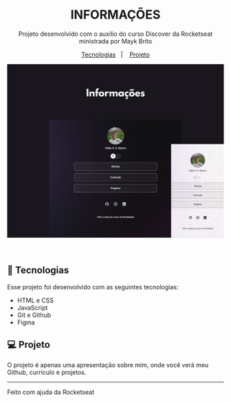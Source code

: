<h1 align="center"> INFORMAÇÕES </h1>

<p align="center">
Projeto desenvolvido com o auxilio do curso Discover da Rocketseat ministrada por Mayk Brito
</p>

<p align="center">
  <a href="#-tecnologias">Tecnologias</a>&nbsp;&nbsp;&nbsp;|&nbsp;&nbsp;&nbsp;
  <a href="#-projeto">Projeto</a>
</p>

<p align="center">
  <img alt="License" src="./assets/informações.jpg">
</p>

<br>

## 🚀 Tecnologias

Esse projeto foi desenvolvido com as seguintes tecnologias:

- HTML e CSS
- JavaScript
- Git e Github
- Figma

## 💻 Projeto

O projeto é apenas uma apresentação sobre mim, onde você verá meu Github, curriculo e projetos.

---

Feito com ajuda da Rocketseat

